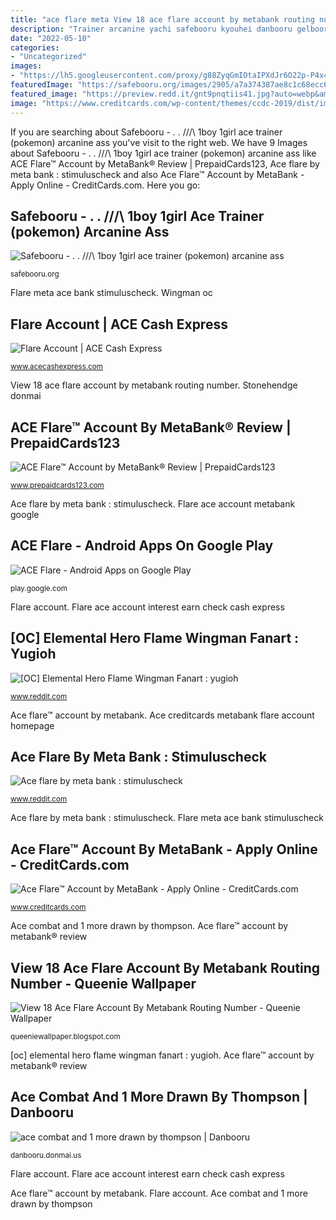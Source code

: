 ```yaml
---
title: "ace flare meta View 18 ace flare account by metabank routing number"
description: "Trainer arcanine yachi safebooru kyouhei danbooru gelbooru commentary"
date: "2022-05-10"
categories:
- "Uncategorized"
images:
- "https://lh5.googleusercontent.com/proxy/g88ZyqGmIOtaIPXdJr6O22p-P4x4IPfCWnNxxJeTx6apnyseNppE5lIeGTDPZbiu8qKNj9D14_ibcEVvfPzjqqtRyepF9buFs4t4BJWctdRGEA=w1200-h630-p-k-no-nu"
featuredImage: "https://safebooru.org/images/2905/a7a374387ae8c1c68ecc626424ef335fd432fab2.jpg"
featured_image: "https://preview.redd.it/gnt9pnqtiis41.jpg?auto=webp&amp;s=d6cb6d2d327dae6962cae5ac62e7e9a04e682018"
image: "https://www.creditcards.com/wp-content/themes/ccdc-2019/dist/images/pdp-inactive-img-cards@2x.png?v=1584967503"
---
```


If you are searching about Safebooru - . . /\/\/\ 1boy 1girl ace trainer (pokemon) arcanine ass you've visit to the right web. We have 9 Images about Safebooru - . . /\/\/\ 1boy 1girl ace trainer (pokemon) arcanine ass like ACE Flare™ Account by MetaBank® Review | PrepaidCards123, Ace flare by meta bank : stimuluscheck and also Ace Flare™ Account by MetaBank - Apply Online - CreditCards.com. Here you go:

## Safebooru - . . /\/\/\ 1boy 1girl Ace Trainer (pokemon) Arcanine Ass

![Safebooru - . . /\/\/\ 1boy 1girl ace trainer (pokemon) arcanine ass](https://safebooru.org/images/2905/a7a374387ae8c1c68ecc626424ef335fd432fab2.jpg "Ace flare by meta bank : stimuluscheck")

<small>safebooru.org</small>

Flare meta ace bank stimuluscheck. Wingman oc

## Flare Account | ACE Cash Express

![Flare Account | ACE Cash Express](https://media.acecash.com/~/media/ACE/icons/ace-flare-interest.ashx?h=96&amp;w=100&amp;la=en&amp;hash=AA8E7E06B81D5DF2F03CCE806A95F5DABBE29726 "Ace flare")

<small>www.acecashexpress.com</small>

View 18 ace flare account by metabank routing number. Stonehendge donmai

## ACE Flare™ Account By MetaBank® Review | PrepaidCards123

![ACE Flare™ Account by MetaBank® Review | PrepaidCards123](https://www.prepaidcards123.com/wp-content/uploads/2019/12/AceFlarePrepaid_Card_150.93.png "Flare meta ace bank stimuluscheck")

<small>www.prepaidcards123.com</small>

Ace flare by meta bank : stimuluscheck. Flare ace account metabank google

## ACE Flare - Android Apps On Google Play

![ACE Flare - Android Apps on Google Play](https://lh3.googleusercontent.com/qYrFjUeX2_IaeiJTwtf-Y2AeQ36l4OczGQcp-tVmemOARxBm_XzSeotakF9E6LKZJwI=h310 "View 18 ace flare account by metabank routing number")

<small>play.google.com</small>

Flare account. Flare ace account interest earn check cash express

## [OC] Elemental Hero Flame Wingman Fanart : Yugioh

![[OC] Elemental Hero Flame Wingman Fanart : yugioh](https://preview.redd.it/usoelihtoyh31.jpg?width=960&amp;crop=smart&amp;auto=webp&amp;s=4c99577b98e94986db946b0a9a1824211abb58d1 "Ace flare™ account by metabank")

<small>www.reddit.com</small>

Ace flare™ account by metabank. Ace creditcards metabank flare account homepage

## Ace Flare By Meta Bank : Stimuluscheck

![Ace flare by meta bank : stimuluscheck](https://preview.redd.it/gnt9pnqtiis41.jpg?auto=webp&amp;s=d6cb6d2d327dae6962cae5ac62e7e9a04e682018 "Flare ace account metabank google")

<small>www.reddit.com</small>

Ace flare by meta bank : stimuluscheck. Flare meta ace bank stimuluscheck

## Ace Flare™ Account By MetaBank - Apply Online - CreditCards.com

![Ace Flare™ Account by MetaBank - Apply Online - CreditCards.com](https://www.creditcards.com/wp-content/themes/ccdc-2019/dist/images/pdp-inactive-img-cards@2x.png?v=1584967503 "View 18 ace flare account by metabank routing number")

<small>www.creditcards.com</small>

Ace combat and 1 more drawn by thompson. Ace flare™ account by metabank® review

## View 18 Ace Flare Account By Metabank Routing Number - Queenie Wallpaper

![View 18 Ace Flare Account By Metabank Routing Number - Queenie Wallpaper](https://lh5.googleusercontent.com/proxy/g88ZyqGmIOtaIPXdJr6O22p-P4x4IPfCWnNxxJeTx6apnyseNppE5lIeGTDPZbiu8qKNj9D14_ibcEVvfPzjqqtRyepF9buFs4t4BJWctdRGEA=w1200-h630-p-k-no-nu "Stonehendge donmai")

<small>queeniewallpaper.blogspot.com</small>

[oc] elemental hero flame wingman fanart : yugioh. Ace flare™ account by metabank® review

## Ace Combat And 1 More Drawn By Thompson | Danbooru

![ace combat and 1 more drawn by thompson | Danbooru](https://cdn.donmai.us/sample/a5/87/sample-a5877894d3803bd4d6ef01b0a63edc4b.jpg "[oc] elemental hero flame wingman fanart : yugioh")

<small>danbooru.donmai.us</small>

Flare account. Flare ace account interest earn check cash express

Ace flare™ account by metabank. Flare account. Ace combat and 1 more drawn by thompson
